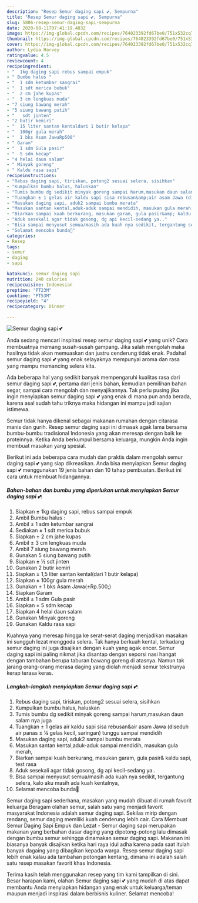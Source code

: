 ```yaml
---
description: "Resep Semur daging sapi 💕, Sempurna"
title: "Resep Semur daging sapi 💕, Sempurna"
slug: 5806-resep-semur-daging-sapi-sempurna
date: 2020-08-11T07:41:19.483Z
image: https://img-global.cpcdn.com/recipes/764023392fd67be0/751x532cq70/semur-daging-sapi-💕-foto-resep-utama.jpg
thumbnail: https://img-global.cpcdn.com/recipes/764023392fd67be0/751x532cq70/semur-daging-sapi-💕-foto-resep-utama.jpg
cover: https://img-global.cpcdn.com/recipes/764023392fd67be0/751x532cq70/semur-daging-sapi-💕-foto-resep-utama.jpg
author: Lydia Harvey
ratingvalue: 4.5
reviewcount: 4
recipeingredient:
- "  1kg daging sapi rebus sampai empuk"
- " Bumbu halus "
- "  1 sdm ketumbar sangrai"
- "  1 sdt merica bubuk"
- "  2 cm jahe kupas"
- "  3 cm lengkuas muda"
- "7 siung bawang merah"
- "5 siung bawang putih"
- "   sdt jinten"
- "2 butir kemiri"
- "  15 liter santan kentaldari 1 butir kelapa"
- "  100gr gula merah"
- "  1 bks Asam JawaRp500"
- " Garam"
- "  1 sdm Gula pasir"
- "  5 sdm kecap"
- "4 helai daun salam"
- " Minyak goreng"
- " Kaldu rasa sapi"
recipeinstructions:
- "Rebus daging sapi, tiriskan, potong2 sesuai selera, sisihkan"
- "Kumpulkan bumbu halus, haluskan"
- "Tumis bumbu dg sedikit minyak goreng sampai harum,masukan daun salam nya juga"
- "Tuangkan ± 1 gelas air kaldu sapi sisa rebusan&amp;air asam Jawa (diseduh air panas ± ¼ gelas kecil, saringan) tunggu sampai mendidih"
- "Masukan daging sapi, aduk2 sampai bumbu merata"
- "Masukan santan kental,aduk-aduk sampai mendidih, masukan gula merah,"
- "Biarkan sampai kuah berkurang, masukan garam, gula pasir&amp; kaldu sapi, test rasa"
- "Aduk sesekali agar tidak gosong, dg api kecil-sedang ya.."
- "Bisa sampai menyusut semua/masih ada kuah nya sedikit, tergantung selera, kalo aku masih ada kuah kentalnya,"
- "Selamat mencoba bunda🙏"
categories:
- Resep
tags:
- semur
- daging
- sapi

katakunci: semur daging sapi 
nutrition: 240 calories
recipecuisine: Indonesian
preptime: "PT23M"
cooktime: "PT53M"
recipeyield: "4"
recipecategory: Dinner

---
```



![Semur daging sapi 💕](https://img-global.cpcdn.com/recipes/764023392fd67be0/751x532cq70/semur-daging-sapi-💕-foto-resep-utama.jpg)

Anda sedang mencari inspirasi resep semur daging sapi 💕 yang unik? Cara membuatnya memang susah-susah gampang. Jika salah mengolah maka hasilnya tidak akan memuaskan dan justru cenderung tidak enak. Padahal semur daging sapi 💕 yang enak selayaknya mempunyai aroma dan rasa yang mampu memancing selera kita.

Ada beberapa hal yang sedikit banyak mempengaruhi kualitas rasa dari semur daging sapi 💕, pertama dari jenis bahan, kemudian pemilihan bahan segar, sampai cara mengolah dan menyajikannya. Tak perlu pusing jika ingin menyiapkan semur daging sapi 💕 yang enak di mana pun anda berada, karena asal sudah tahu triknya maka hidangan ini mampu jadi sajian istimewa.

Semur tidak hanya dikenal sebagai makanan rumahan dengan citarasa manis dan gurih. Resep semur daging sapi ini dimasak agak lama bersama bumbu-bumbu tradisional Indonesia yang akan meresap dengan baik ke proteinnya. Ketika Anda berkumpul bersama keluarga, mungkin Anda ingin membuat masakan yang spesial.


Berikut ini ada beberapa cara mudah dan praktis dalam mengolah semur daging sapi 💕 yang siap dikreasikan. Anda bisa menyiapkan Semur daging sapi 💕 menggunakan 19 jenis bahan dan 10 tahap pembuatan. Berikut ini cara untuk membuat hidangannya.

<!--inarticleads1-->

##### Bahan-bahan dan bumbu yang diperlukan untuk menyiapkan Semur daging sapi 💕:

1. Siapkan  ± 1kg daging sapi, rebus sampai empuk
1. Ambil  Bumbu halus :
1. Ambil  ± 1 sdm ketumbar sangrai
1. Sediakan  ± 1 sdt merica bubuk
1. Siapkan  ± 2 cm jahe kupas
1. Ambil  ± 3 cm lengkuas muda
1. Ambil 7 siung bawang merah
1. Gunakan 5 siung bawang putih
1. Siapkan  ± ½ sdt jinten
1. Gunakan 2 butir kemiri
1. Siapkan  ± 1,5 liter santan kental(dari 1 butir kelapa)
1. Siapkan  ± 100gr gula merah
1. Gunakan  ± 1 bks Asam Jawa(±Rp.500;)
1. Siapkan  Garam
1. Ambil  ± 1 sdm Gula pasir
1. Siapkan  ± 5 sdm kecap
1. Siapkan 4 helai daun salam
1. Gunakan  Minyak goreng
1. Gunakan  Kaldu rasa sapi


Kuahnya yang meresap hingga ke serat-serat daging menjadikan masakan ini sungguh lezat menggoda selera. Tak hanya berkuah kental, terkadang semur daging ini juga disajikan dengan kuah yang agak encer. Semur daging sapi ini paling nikmat jika disantap dengan seporsi nasi hangat dengan tambahan berupa taburan bawang goreng di atasnya. Namun tak jarang orang-orang merasa daging yang diolah menjadi semur tekstrunya kerap terasa keras. 

<!--inarticleads2-->

##### Langkah-langkah menyiapkan Semur daging sapi 💕:

1. Rebus daging sapi, tiriskan, potong2 sesuai selera, sisihkan
1. Kumpulkan bumbu halus, haluskan
1. Tumis bumbu dg sedikit minyak goreng sampai harum,masukan daun salam nya juga
1. Tuangkan ± 1 gelas air kaldu sapi sisa rebusan&amp;air asam Jawa (diseduh air panas ± ¼ gelas kecil, saringan) tunggu sampai mendidih
1. Masukan daging sapi, aduk2 sampai bumbu merata
1. Masukan santan kental,aduk-aduk sampai mendidih, masukan gula merah,
1. Biarkan sampai kuah berkurang, masukan garam, gula pasir&amp; kaldu sapi, test rasa
1. Aduk sesekali agar tidak gosong, dg api kecil-sedang ya..
1. Bisa sampai menyusut semua/masih ada kuah nya sedikit, tergantung selera, kalo aku masih ada kuah kentalnya,
1. Selamat mencoba bunda🙏


Semur daging sapi sederhana, masakan yang mudah dibuat di rumah favorit keluarga Beragam olahan semur, salah satu yang menjadi favorit masyarakat Indonesia adalah semur daging sapi. Sekilas mirip dengan rendang, semur daging memiliki kuah cenderung lebih cair. Cara Membuat Semur Daging Sapi Empuk dan Lezat - Semur daging sapi merupakan makanan yang berbahan dasar daging yang dipotong-potong lalu dimasak dengan bumbu semur sehingga dinamakan semur daging sapi. Makanan ini biasanya banyak disajikan ketika hari raya idul adha karena pada saat itulah banyak dagaing yang dibagikan kepada warga. Resep semur daging sapi lebih enak kalau ada tambahan potongan kentang, dimana ini adalah salah satu resep masakan favorit khas Indonesia. 

Terima kasih telah menggunakan resep yang tim kami tampilkan di sini. Besar harapan kami, olahan Semur daging sapi 💕 yang mudah di atas dapat membantu Anda menyiapkan hidangan yang enak untuk keluarga/teman maupun menjadi inspirasi dalam berbisnis kuliner. Selamat mencoba!

